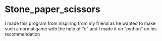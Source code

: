 # Stone_paper_scissors
I made this program from inspiring from my friend as he wanted to make such a normal game with the help of "c" and I made it on "python" on his recommendation
